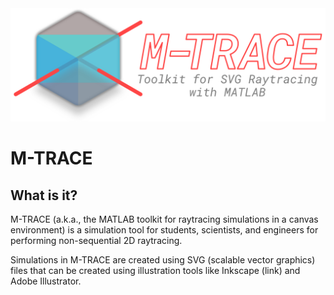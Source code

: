 <picture>
 <source media="(prefers-color-scheme: dark)" srcset="./img/logo_dark.png">
 <source media="(prefers-color-scheme: light)" srcset="./img/logo_light.png">
 <img alt="M-TRACE Logo" src="./img/logo_default.png">
</picture>

# M-TRACE

## What is it?
M-TRACE (a.k.a., the MATLAB toolkit for raytracing simulations in a canvas environment) is a simulation tool for students, scientists, and engineers for performing non-sequential 2D raytracing.

Simulations in M-TRACE are created using SVG (scalable vector graphics) files that can be created using illustration tools like Inkscape (link) and Adobe Illustrator.


